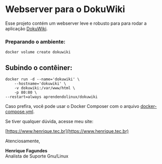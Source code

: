 ﻿# Webserver para o DokuWiki

Esse projeto contém um webserver leve e robusto para para rodar a aplicação [DokuWiki](https://www.dokuwiki.org/dokuwiki).

### Preparando o ambiente:

    docker volume create dokuwiki

## Subindo o contêiner:

    docker run -d --name='dokuwiki' \
	    --hostname='dokuwiki' \
	    -v dokuwiki:/var/www/html \
	    -p 80:80 \
	--restart=always aprendendolinux/dokuwiki

Caso prefira, você pode usar o Docker Composer com o arquivo [docker-compose.yml](https://github.com/AprendendoLinux/dokuwiki/blob/main/docker-compose.yml).

Se tiver qualquer dúvida, acesse meu site:

[https://www.henrique.tec.br](https://www.henrique.tec.br)

Atenciosamente,

**Henrique Fagundes** \
Analista de Suporte Gnu/Linux

